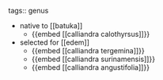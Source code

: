 tags:: genus

- native to [[batuka]]
	- {{embed [[calliandra calothyrsus]]}}
- selected for [[edem]]
	- {{embed [[calliandra tergemina]]}}
	- {{embed [[calliandra surinamensis]]}}
	- {{embed [[calliandra angustifolia]]}}